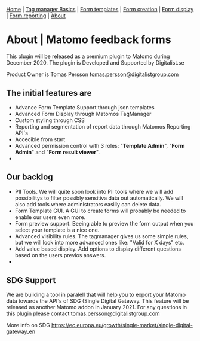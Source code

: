 [Home](./index.md) | [Tag manager Basics](./tag-manager-basics.md) | [Form templates](./form-templates.md) | [Form creation](./form-creation.md) | [Form display](./form-display.md) | [Form reporting](./form-reporting.md) | [About](./about.md)

# About | Matomo feedback forms
This plugin will be released as a premium plugin to Matomo during December 2020.
The plugin is Developed and Supported by Digitalist.se

Product Owner is Tomas Persson
tomas.persson@digitalistgroup.com

## The initial features are
- Advance Form Template Support through json templates
- Advanced Form Display through Matomos TagManager
- Custom styling through CSS
- Reporting and segmentation of report data through Matomos Reporting API´s
- Accecible from start
- Advanced permission control with 3 roles: "**Template Admin**",  "**Form Admin**" and  "**Form result viewer**".
- 


## Our backlog
- PII Tools. We will quite soon look into PII tools where we will add possibilitys to filter possibly sensitiva data out automatically. We will also add tools where administrators easilly can delete data.
- Form Template GUI. A GUI to create forms will probably be needed to enable our users even more.
- Form preview support. Beeing able to preview the form output when you select your template is a nice one.
- Advanced visibility rules. The tagmanager gives us some simple rules, but we will look into more advanced ones like: "Valid for X days" etc.
- Add value based display. Add options to display different questions based on the users previos answers.
- 

## SDG Support
We are building a tool in paralell that will help you to export your Matomo data towards the API´s of SDG (Single Digital Gateway. 
This feature will be released as another Matomo addon in January 2021. 
For any questions in this plugin please contact tomas.persson@digitalistgroup.com

More info on SDG
https://ec.europa.eu/growth/single-market/single-digital-gateway_en

